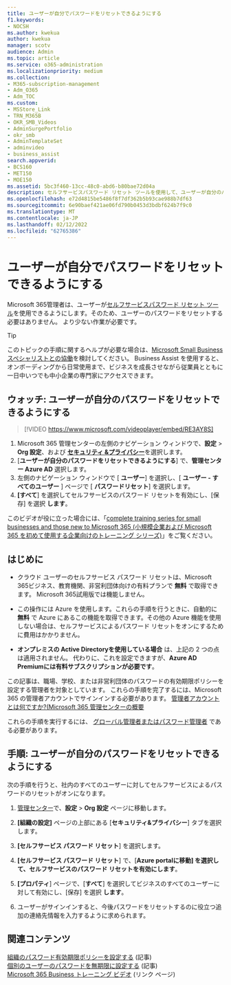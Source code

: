 ```yaml
---
title: ユーザーが自分でパスワードをリセットできるようにする
f1.keywords:
- NOCSH
ms.author: kwekua
author: kwekua
manager: scotv
audience: Admin
ms.topic: article
ms.service: o365-administration
ms.localizationpriority: medium
ms.collection:
- M365-subscription-management
- Adm_O365
- Adm_TOC
ms.custom:
- MSStore_Link
- TRN_M365B
- OKR_SMB_Videos
- AdminSurgePortfolio
- okr_smb
- AdminTemplateSet
- adminvideo
- business_assist
search.appverid:
- BCS160
- MET150
- MOE150
ms.assetid: 5bc3f460-13cc-48c0-abd6-b80bae72d04a
description: セルフサービスパスワード リセット ツールを使用して、ユーザーが自分のパスワードをリセットできるようにポリシーを設定する方法について説明します。
ms.openlocfilehash: e72d4815be5486f8f7df362b5b93cae988b7df63
ms.sourcegitcommit: 6e90baef421ae06fd790b0453d3bdbf624b7f9c0
ms.translationtype: MT
ms.contentlocale: ja-JP
ms.lasthandoff: 02/12/2022
ms.locfileid: "62765386"
---
```

# <a name="let-users-reset-their-own-passwords"></a>ユーザーが自分でパスワードをリセットできるようにする

Microsoft 365管理者は、ユーザーが[セルフサービスパスワード リセット ツール](https://go.microsoft.com/fwlink/p/?LinkId=522677)を使用できるようにします。そのため、ユーザーのパスワードをリセットする必要はありません。 より少ない作業が必要です。

> [!TIP]
> このトピックの手順に関するヘルプが必要な場合は、[Microsoft Small Business スペシャリストとの協働](https://go.microsoft.com/fwlink/?linkid=2186871)を検討してください。 Business Assist を使用すると、オンボーディングから日常使用まで、ビジネスを成長させながら従業員とともに一日中いつでも中小企業の専門家にアクセスできます。
 
## <a name="watch-let-users-reset-their-own-passwords"></a>ウォッチ: ユーザーが自分のパスワードをリセットできるようにする

> [!VIDEO https://www.microsoft.com/videoplayer/embed/RE3AY8S]

1. Microsoft 365 管理センターの左側のナビゲーション ウィンドウで、**設定** > **Org 設定**、および <a href="https://go.microsoft.com/fwlink/p/?linkid=2072756" target="_blank">**セキュリティ &プライバシー**</a>を選択します。
1. [**ユーザーが自分のパスワードをリセットできるようにする**] で、**管理センター Azure AD** 選択します。
1. 左側のナビゲーション ウィンドウで [ **ユーザー**] を選択し、[ **ユーザー - すべてのユーザー** ] ページで [ **パスワードリセット**] を選択します。
1. **[すべて**] を選択してセルフサービスのパスワード リセットを有効にし、[保存] を選択 **します**。

このビデオが役に立った場合には、「[complete training series for small businesses and those new to Microsoft 365 (小規模企業および Microsoft 365 を初めて使用する企業向けのトレーニング シリーズ)](../../business-video/index.yml)」をご覧ください。
 
## <a name="before-you-begin"></a>はじめに
  
- クラウド ユーザーのセルフサービス パスワード リセットは、Microsoft 365ビジネス、教育機関、非営利団体向けの有料プランで **無料** で取得できます。 Microsoft 365試用版では機能しません。

- この操作には Azure を使用します。これらの手順を行うときに、自動的に **無料** で Azure にあるこの機能を取得できます。その他の Azure 機能を使用しない場合は、セルフサービスによるパスワード リセットをオンにするために費用はかかりません。

- **オンプレミスの Active Directoryを使用している場合** は、上記の 2 つの点は適用されません。 代わりに、これを設定できますが、**Azure AD Premiumには有料サブスクリプションが必要です**。

この記事は、職場、学校、または非営利団体のパスワードの有効期限ポリシーを設定する管理者を対象としています。 これらの手順を完了するには、Microsoft 365 の管理者アカウントでサインインする必要があります。 [管理者アカウントとは何ですか?(Microsoft 365 管理センターの概要](../admin-overview/admin-center-overview.md)

これらの手順を実行するには、 [グローバル管理者またはパスワード管理者](about-admin-roles.md) である必要があります。

## <a name="steps-let-people-reset-their-own-passwords"></a>手順: ユーザーが自分のパスワードをリセットできるようにする

次の手順を行うと、社内のすべてのユーザーに対してセルフサービスによるパスワードのリセットがオンになります。

1. <a href="https://go.microsoft.com/fwlink/p/?linkid=2024339" target="_blank">管理センター</a>で、**設定** > **Org 設定** ページに移動します。

2. **[組織の設定]** ページの上部にある [**セキュリティ&プライバシー**] タブを選択します。
  
3. **[セルフサービス パスワード リセット**] を選択します。

4. **[セルフサービス パスワード リセット**] で、[**Azure portalに移動] を選択して、セルフサービスのパスワード リセットを有効にします**。

5. **[プロパティ**] ページで、[**すべて**] を選択してビジネスのすべてのユーザーに対して有効にし、[保存] を選択 **します**。
  
6. ユーザーがサインインすると、今後パスワードをリセットするのに役立つ追加の連絡先情報を入力するように求められます。

## <a name="related-content"></a>関連コンテンツ

[組織のパスワード有効期限ポリシーを設定する](../manage/set-password-expiration-policy.md) (記事)\
[個別のユーザーのパスワードを無期限に設定する](set-password-to-never-expire.md) (記事)\
[Microsoft 365 Business トレーニング ビデオ](../../business-video/index.yml) (リンク ページ)

